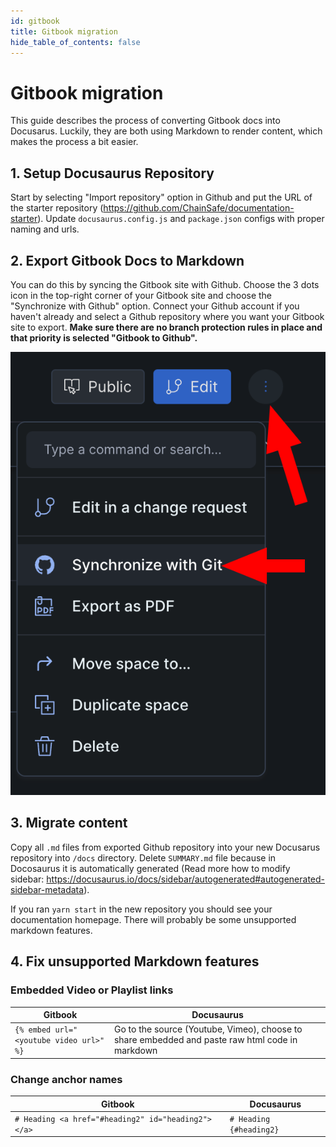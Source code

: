 ```yaml
---
id: gitbook
title: Gitbook migration
hide_table_of_contents: false
---
```


# Gitbook migration

This guide describes the process of converting Gitbook docs into Docusarus.
Luckily, they are both using Markdown to render content, which makes the process a bit easier.


## 1. Setup Docusaurus Repository

Start by selecting "Import repository" option in Github and put the URL of the starter repository (https://github.com/ChainSafe/documentation-starter). Update `docusaurus.config.js` and `package.json` configs with proper naming and urls. 

## 2. Export Gitbook Docs to Markdown

You can do this by syncing the Gitbook site with Github.
Choose the 3 dots icon in the top-right corner of your Gitbook site and choose the "Synchronize with Github" option.
Connect your Github account if you haven't already and select a Github repository where you want your Gitbook site to export. **Make sure there are no branch protection rules in place and that priority is selected "Gitbook to Github".**

![./assets/sync-with-github.png](./assets/sync-with-github.png)

## 3. Migrate content

Copy all `.md` files from exported Github repository into your new Docusarus repository into `/docs` directory.
Delete `SUMMARY.md` file because in Docosaurus it is automatically generated (Read more how to modify sidebar: https://docusaurus.io/docs/sidebar/autogenerated#autogenerated-sidebar-metadata).

If you ran `yarn start` in the new repository you should see your documentation homepage. There will probably be some unsupported markdown features.

## 4. Fix unsupported Markdown features

### Embedded Video or Playlist links

| Gitbook | Docusaurus |
| --- | --- |
| `{% embed url="<youtube video url>" %}` |  Go to the source (Youtube, Vimeo), choose to share embedded and paste raw html code in markdown |

### Change anchor names

| Gitbook | Docusaurus |
| --- | --- |
| `# Heading <a href="#heading2" id="heading2"></a>` |  `# Heading {#heading2}` |